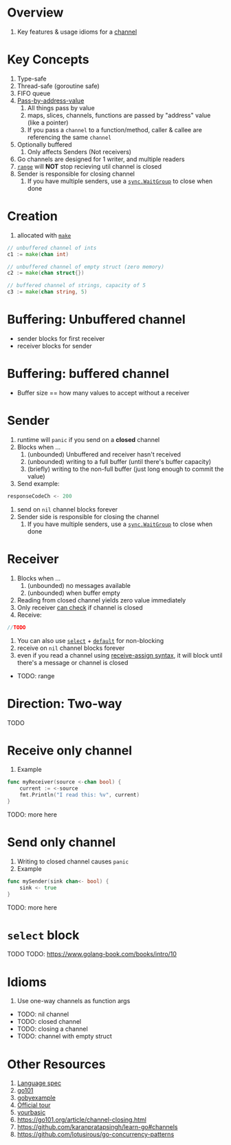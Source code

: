 # Overview
1. Key features & usage idioms for a [channel](https://go.dev/tour/concurrency/2)


# Key Concepts
1. Type-safe
1. Thread-safe (goroutine safe)
1. FIFO queue
1. [Pass-by-address-value](https://www.educative.io/edpresso/pass-by-value-vs-pass-by-reference)
    1. All things pass by value
    1. maps, slices, channels, functions are passed by "address" value (like a pointer)
    1. If you pass a `channel` to a function/method, caller & callee are referencing the same `channel`
1. Optionally buffered
    1. Only affects Senders (Not receivers)
1. Go channels are designed for 1 writer, and multiple readers
1. [`range`](TODO) will **NOT** stop recieving util channel is closed
1. Sender is responsible for closing channel
    1. If you have multiple senders, use a [`sync.WaitGroup`](https://pkg.go.dev/sync#WaitGroup) to close when done


# Creation
1. allocated with [`make`](./allocation.md)
```go
// unbuffered channel of ints
c1 := make(chan int)

// unbuffered channel of empty struct (zero memory)
c2 := make(chan struct{})

// buffered channel of strings, capacity of 5
c3 := make(chan string, 5)
```


# Buffering: Unbuffered channel
- sender blocks for first receiver
- receiver blocks for sender


# Buffering: buffered channel
- Buffer size == how many values to accept without a receiver


# Sender
1. runtime will `panic` if you send on a **closed** channel
1. Blocks when ...
    1. (unbounded) Unbuffered and receiver hasn't received
    1. (unbounded) writing to a full buffer (until there's buffer capacity)
    1. (briefly) writing to the non-full buffer (just long enough to commit the value)
1. Send example:
```go
responseCodeCh <- 200
```
1. send on `nil` channel blocks forever
1. Sender side is responsible for closing the channel
    1. If you have multiple senders, use a [`sync.WaitGroup`](https://pkg.go.dev/sync#WaitGroup) to close when done


# Receiver
1. Blocks when ...
    1. (unbounded) no messages available
    1. (unbounded) when buffer empty
1. Reading from closed channel yields zero value immediately
1. Only receiver [can check](https://go.dev/ref/spec#Receive_operator) if channel is closed
1. Receive:
```go
//TODO
```
1. You can also use [`select`](https://go.dev/ref/spec#Select_statements) + [`default`](https://gobyexample.com/non-blocking-channel-operations) for non-blocking
1. receive on `nil` channel blocks forever
1. even if you read a channel using [receive-assign syntax](https://go.dev/ref/spec#Receive_operator), it will block until there's a message or channel is closed
- TODO: range



# Direction: Two-way
TODO


# Receive only channel
1. Example
```go
func myReceiver(source <-chan bool) {
    current := <-source
    fmt.Println("I read this: %v", current)
}
```
TODO: more here


# Send only channel
1. Writing to closed channel causes `panic`
1. Example
```go
func mySender(sink chan<- bool) {
    sink <- true
}
```
TODO: more here

# `select` block
TODO
TODO: https://www.golang-book.com/books/intro/10


# Idioms
1. Use one-way channels as function args


- TODO: nil channel
- TODO: closed channel
- TODO: closing a channel
- TODO: channel with empty struct


# Other Resources
1. [Language spec](https://go.dev/ref/spec#Channel_types)
1. [go101](https://go101.org/article/channel.html)
1. [gobyexample](https://gobyexample.com/channels)
1. [Official tour](https://go.dev/tour/concurrency/2)
1. [yourbasic](https://yourbasic.org/golang/channels-explained/)
1. https://go101.org/article/channel-closing.html
1. https://github.com/karanpratapsingh/learn-go#channels
1. https://github.com/lotusirous/go-concurrency-patterns
